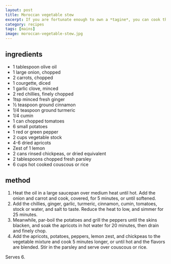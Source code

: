 ```yaml
---
layout: post
title: Moroccan vegetable stew
excerpt: If you are fortunate enough to own a *tagine*, you can cook this in one and be all authentic, otherwise, just use a regular saucepan. A thick and fragrant stew heady with spices, apricots, and lemon zest, but with its protein coming from chickpeas instead of meat.
category: recipes
tags: [mains]
image: moroccan-vegetable-stew.jpg
---
```


ingredients
-----------

* 1 tablespoon olive oil
* 1 large onion, chopped
* 2 carrots, chopped
* 1 courgette, diced
* 1 garlic clove, minced
* 2 red chillies, finely chopped
* 1tsp minced fresh ginger
* &frac12; teaspoon ground cinnamon
* 1/4 teaspoon ground turmeric
* 1/4 cumin
* 1 can chopped tomatoes
* 6 small potatoes
* 1 red or green pepper
* 2 cups vegetable stock
* 4-6 dried apricots
* Zest of 1 lemon
* 2 cans rinsed chickpeas, or dried equivalent
* 2 tablespoons chopped fresh parsley
* 6 cups hot cooked couscous or rice

method
------

1. Heat the oil in a large saucepan over medium heat until hot. Add the onion and carrot and cook, covered, for 5 minutes, or until softened.
2. Add the chillies, ginger, garlic, turmeric, cinnamon, cumin, tomatoes, stock or water, and salt to taste. Reduce the heat to low, and simmer for 25 minutes.
3. Meanwhile, par-boil the potatoes and grill the peppers until the skins blacken, and soak the apricots in hot water for 20 minutes, then drain and finely chop.
4. Add the apricots, potatoes, peppers, lemon zest, and chickpeas to the vegetable mixture and cook 5 minutes longer, or until hot and the flavors are blended. Stir in the parsley and serve over couscous or rice.

Serves 6.
